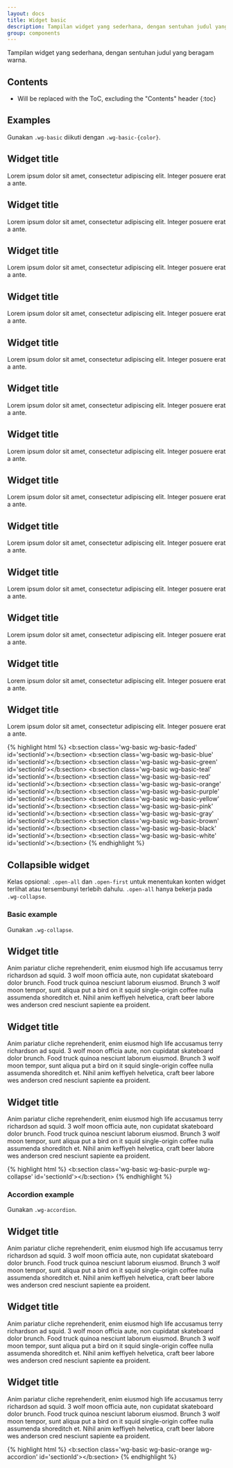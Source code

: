```yaml
---
layout: docs
title: Widget basic
description: Tampilan widget yang sederhana, dengan sentuhan judul yang beragam warna.
group: components
---
```


Tampilan widget yang sederhana, dengan sentuhan judul yang beragam warna.

## Contents

* Will be replaced with the ToC, excluding the "Contents" header
{:toc}

## Examples

Gunakan `.wg-basic` diikuti dengan `.wg-basic-{color}`.

<div class="bd-example">
  <div class="wg-basic wg-basic-faded">
    <div class="widget">
      <h2>Widget title</h2>
      <div class="widget-content">
        <p>Lorem ipsum dolor sit amet, consectetur adipiscing elit. Integer posuere erat a ante.</p>
      </div>
    </div><!-- /.widget -->
  </div>
  <div class="wg-basic wg-basic-blue">
    <div class="widget">
      <h2>Widget title</h2>
      <div class="widget-content">
        <p>Lorem ipsum dolor sit amet, consectetur adipiscing elit. Integer posuere erat a ante.</p>
      </div>
    </div><!-- /.widget -->
  </div>
  <div class="wg-basic wg-basic-green">
    <div class="widget">
      <h2>Widget title</h2>
      <div class="widget-content">
        <p>Lorem ipsum dolor sit amet, consectetur adipiscing elit. Integer posuere erat a ante.</p>
      </div>
    </div><!-- /.widget -->
  </div>
  <div class="wg-basic wg-basic-teal">
    <div class="widget">
      <h2>Widget title</h2>
      <div class="widget-content">
        <p>Lorem ipsum dolor sit amet, consectetur adipiscing elit. Integer posuere erat a ante.</p>
      </div>
    </div><!-- /.widget -->
  </div>
  <div class="wg-basic wg-basic-red">
    <div class="widget">
      <h2>Widget title</h2>
      <div class="widget-content">
        <p>Lorem ipsum dolor sit amet, consectetur adipiscing elit. Integer posuere erat a ante.</p>
      </div>
    </div><!-- /.widget -->
  </div>
  <div class="wg-basic wg-basic-orange">
    <div class="widget">
      <h2>Widget title</h2>
      <div class="widget-content">
        <p>Lorem ipsum dolor sit amet, consectetur adipiscing elit. Integer posuere erat a ante.</p>
      </div>
    </div><!-- /.widget -->
  </div>
  <div class="wg-basic wg-basic-purple">
    <div class="widget">
      <h2>Widget title</h2>
      <div class="widget-content">
        <p>Lorem ipsum dolor sit amet, consectetur adipiscing elit. Integer posuere erat a ante.</p>
      </div>
    </div><!-- /.widget -->
  </div>
  <div class="wg-basic wg-basic-yellow">
    <div class="widget">
      <h2>Widget title</h2>
      <div class="widget-content">
        <p>Lorem ipsum dolor sit amet, consectetur adipiscing elit. Integer posuere erat a ante.</p>
      </div>
    </div><!-- /.widget -->
  </div>
  <div class="wg-basic wg-basic-pink">
    <div class="widget">
      <h2>Widget title</h2>
      <div class="widget-content">
        <p>Lorem ipsum dolor sit amet, consectetur adipiscing elit. Integer posuere erat a ante.</p>
      </div>
    </div><!-- /.widget -->
  </div>
  <div class="wg-basic wg-basic-gray">
    <div class="widget">
      <h2>Widget title</h2>
      <div class="widget-content">
        <p>Lorem ipsum dolor sit amet, consectetur adipiscing elit. Integer posuere erat a ante.</p>
      </div>
    </div><!-- /.widget -->
  </div>
  <div class="wg-basic wg-basic-brown">
    <div class="widget">
      <h2>Widget title</h2>
      <div class="widget-content">
        <p>Lorem ipsum dolor sit amet, consectetur adipiscing elit. Integer posuere erat a ante.</p>
      </div>
    </div><!-- /.widget -->
  </div>
  <div class="wg-basic wg-basic-black">
    <div class="widget">
      <h2>Widget title</h2>
      <div class="widget-content">
        <p>Lorem ipsum dolor sit amet, consectetur adipiscing elit. Integer posuere erat a ante.</p>
      </div>
    </div><!-- /.widget -->
  </div>
  <div class="wg-basic wg-basic-white">
    <div class="widget">
      <h2>Widget title</h2>
      <div class="widget-content">
        <p>Lorem ipsum dolor sit amet, consectetur adipiscing elit. Integer posuere erat a ante.</p>
      </div>
    </div><!-- /.widget -->
  </div>
</div><!-- /.bd-example -->

{% highlight html %}
<b:section class='wg-basic wg-basic-faded' id='sectionId'></b:section>
<b:section class='wg-basic wg-basic-blue' id='sectionId'></b:section>
<b:section class='wg-basic wg-basic-green' id='sectionId'></b:section>
<b:section class='wg-basic wg-basic-teal' id='sectionId'></b:section>
<b:section class='wg-basic wg-basic-red' id='sectionId'></b:section>
<b:section class='wg-basic wg-basic-orange' id='sectionId'></b:section>
<b:section class='wg-basic wg-basic-purple' id='sectionId'></b:section>
<b:section class='wg-basic wg-basic-yellow' id='sectionId'></b:section>
<b:section class='wg-basic wg-basic-pink' id='sectionId'></b:section>
<b:section class='wg-basic wg-basic-gray' id='sectionId'></b:section>
<b:section class='wg-basic wg-basic-brown' id='sectionId'></b:section>
<b:section class='wg-basic wg-basic-black' id='sectionId'></b:section>
<b:section class='wg-basic wg-basic-white' id='sectionId'></b:section>
{% endhighlight %}

## Collapsible widget

Kelas opsional: `.open-all` dan `.open-first` untuk menentukan konten widget terlihat atau tersembunyi terlebih dahulu. `.open-all` hanya bekerja pada `.wg-collapse`.

### Basic example

Gunakan `.wg-collapse`.

<div class="bd-example">
  <div class="wg-basic wg-basic-purple wg-collapse">
    <div class="widget" id="wg-basic-1">
      <h2>Widget title</h2>
      <div class="widget-content">
        <p>Anim pariatur cliche reprehenderit, enim eiusmod high life accusamus terry richardson ad squid. 3 wolf moon officia aute, non cupidatat skateboard dolor brunch. Food truck quinoa nesciunt laborum eiusmod. Brunch 3 wolf moon tempor, sunt aliqua put a bird on it squid single-origin coffee nulla assumenda shoreditch et. Nihil anim keffiyeh helvetica, craft beer labore wes anderson cred nesciunt sapiente ea proident.</p>
      </div>
    </div><!-- /.widget -->
    <div class="widget" id="wg-basic-2">
      <h2>Widget title</h2>
      <div class="widget-content">
        <p>Anim pariatur cliche reprehenderit, enim eiusmod high life accusamus terry richardson ad squid. 3 wolf moon officia aute, non cupidatat skateboard dolor brunch. Food truck quinoa nesciunt laborum eiusmod. Brunch 3 wolf moon tempor, sunt aliqua put a bird on it squid single-origin coffee nulla assumenda shoreditch et. Nihil anim keffiyeh helvetica, craft beer labore wes anderson cred nesciunt sapiente ea proident.</p>
      </div>
    </div><!-- /.widget -->
    <div class="widget" id="wg-basic-3">
      <h2>Widget title</h2>
      <div class="widget-content">
        <p>Anim pariatur cliche reprehenderit, enim eiusmod high life accusamus terry richardson ad squid. 3 wolf moon officia aute, non cupidatat skateboard dolor brunch. Food truck quinoa nesciunt laborum eiusmod. Brunch 3 wolf moon tempor, sunt aliqua put a bird on it squid single-origin coffee nulla assumenda shoreditch et. Nihil anim keffiyeh helvetica, craft beer labore wes anderson cred nesciunt sapiente ea proident.</p>
      </div>
    </div><!-- /.widget -->
  </div>
</div><!-- /.bd-example -->

{% highlight html %}
<b:section class='wg-basic wg-basic-purple wg-collapse' id='sectionId'></b:section>
{% endhighlight %}

### Accordion example

Gunakan `.wg-accordion`.

<div class="bd-example">
  <div class="wg-basic wg-basic-orange wg-accordion" id="wg-basic-accordion-1">
    <div class="widget" id="wg-basic-4">
      <h2>Widget title</h2>
      <div class="widget-content">
        <p>Anim pariatur cliche reprehenderit, enim eiusmod high life accusamus terry richardson ad squid. 3 wolf moon officia aute, non cupidatat skateboard dolor brunch. Food truck quinoa nesciunt laborum eiusmod. Brunch 3 wolf moon tempor, sunt aliqua put a bird on it squid single-origin coffee nulla assumenda shoreditch et. Nihil anim keffiyeh helvetica, craft beer labore wes anderson cred nesciunt sapiente ea proident.</p>
      </div>
    </div><!-- /.widget -->
    <div class="widget" id="wg-basic-5">
      <h2>Widget title</h2>
      <div class="widget-content">
        <p>Anim pariatur cliche reprehenderit, enim eiusmod high life accusamus terry richardson ad squid. 3 wolf moon officia aute, non cupidatat skateboard dolor brunch. Food truck quinoa nesciunt laborum eiusmod. Brunch 3 wolf moon tempor, sunt aliqua put a bird on it squid single-origin coffee nulla assumenda shoreditch et. Nihil anim keffiyeh helvetica, craft beer labore wes anderson cred nesciunt sapiente ea proident.</p>
      </div>
    </div><!-- /.widget -->
    <div class="widget" id="wg-basic-6">
      <h2>Widget title</h2>
      <div class="widget-content">
        <p>Anim pariatur cliche reprehenderit, enim eiusmod high life accusamus terry richardson ad squid. 3 wolf moon officia aute, non cupidatat skateboard dolor brunch. Food truck quinoa nesciunt laborum eiusmod. Brunch 3 wolf moon tempor, sunt aliqua put a bird on it squid single-origin coffee nulla assumenda shoreditch et. Nihil anim keffiyeh helvetica, craft beer labore wes anderson cred nesciunt sapiente ea proident.</p>
      </div>
    </div><!-- /.widget -->
  </div>
</div><!-- /.bd-example -->

{% highlight html %}
<b:section class='wg-basic wg-basic-orange wg-accordion' id='sectionId'></b:section>
{% endhighlight %}
